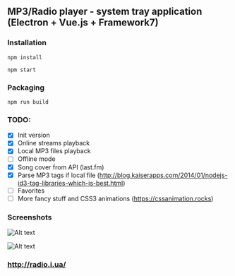 ## MP3/Radio player - system tray application (Electron + Vue.js + Framework7)

### Installation
`npm install`

`npm start`

### Packaging
`npm run build`

### TODO:
- [x] Init version
- [x] Online streams playback
- [x] Local MP3 files playback
- [ ] Offline mode
- [x] Song cover from API (last.fm)
- [x] Parse MP3 tags if local file (http://blog.kaiserapps.com/2014/01/nodejs-id3-tag-libraries-which-is-best.html)
- [ ] Favorites
- [ ] More fancy stuff and CSS3 animations (https://cssanimation.rocks)

### Screenshots

![Alt text](https://github.com/vlewin/electron-tray-player/blob/master/images/Screenshot.png?raw=true "Optional Title")

![Alt text](https://github.com/vlewin/electron-tray-player/blob/master/images/Screenshot2.png?raw=true "Optional Title")


### http://radio.i.ua/
